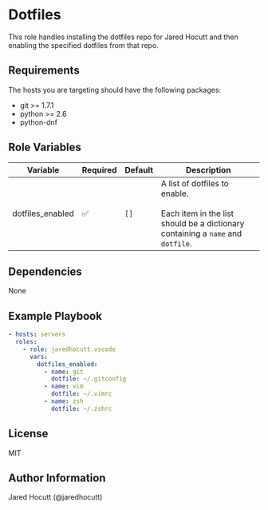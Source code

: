 # Dotfiles

This role handles installing the dotfiles repo for Jared Hocutt and then
enabling the specified dotfiles from that repo.

## Requirements

The hosts you are targeting should have the following packages:

- git >= 1.7.1
- python >= 2.6
- python-dnf

## Role Variables


| Variable                  | Required | Default | Description                                                                     |
| ------------------------- | -------- | ------- | ------------------------------------------------------------------------------- |
| dotfiles_enabled | &#9989; | `[]` | A list of dotfiles to enable.<br><br>Each item in the list should be a dictionary containing a `name` and `dotfile`. |

## Dependencies

None

## Example Playbook

```yaml
- hosts: servers
  roles:
    - role: jaredhocutt.vscode
      vars:
        dotfiles_enabled:
          - name: git
            dotfile: ~/.gitconfig
          - name: vim
            dotfile: ~/.vimrc
          - name: zsh
            dotfile: ~/.zshrc

```

## License

MIT

## Author Information

Jared Hocutt (@jaredhocutt)
